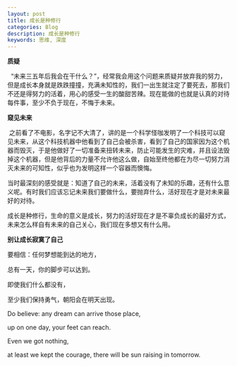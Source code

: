 ```yaml
---
layout: post
title: 成长是种修行
categories: Blog
description: 成长是种修行
keywords: 思维, 深度
---
```


**质疑**

  “未来三五年后我会在干什么？”，经常我会用这个问题来质疑并放弃我的努力，但是成长本身就是跌跌撞撞，充满未知性的，我们一出生就注定了要死去，那我们不还是得努力的活着，用心的感受一生的酸甜苦辣。现在能做的也就是认真的对待每件事，至少不负于现在，不悔于未来。

**窥见未来**

 之前看了不电影，名字记不大清了，讲的是一个科学怪咖发明了一个科技可以窥见未来，从这个科技机器中他看到了自己会被杀害，看到了自己的国家因为这个机器而毁灭，于是他做好了一切准备来扭转未来，防止可能发生的灾难，并且设法毁掉这个机器，但是他背后的力量不允许他这么做，自始至终他都在为尽一切努力消灭未来的可知性，似乎也为发明这样一个容器而懊悔。

当时最深刻的感受就是：知道了自己的未来，活着没有了未知的乐趣，还有什么意义呢。有时我们应该忘记未来我们要做什么，要抛弃什么，活好现在才是对未来最好的对待。

成长是种修行，生命的意义是成长，努力的活好现在才是不辜负成长的最好方式，未来怎么样自有未来的自己关心，我们现在多想又有什么用。

**别让成长寂寞了自己**

要相信：任何梦想能到达的地方， 

总有一天，你的脚步可以达到。 

即使我们什么都没有， 

至少我们保持勇气，朝阳会在明天出现。 

Do believe: any dream can arrive those place, 

up on one day, your feet can reach. 

Even we got nothing, 

at least we kept the courage, there will be sun raising in tomorrow.
